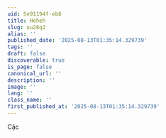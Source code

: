 ```yaml
---
uid: 5e91194f-eb8
title: Heheh
slug: uu28q2
alias: ''
published_date: '2025-08-13T01:35:14.329739'
tags: ''
draft: false
discoverable: true
is_page: false
canonical_url: ''
description: ''
image: ''
lang: ''
class_name: ''
first_published_at: '2025-08-13T01:35:14.329739'
---
```


Cặc